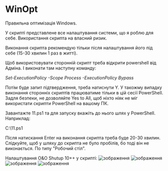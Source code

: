 # WinOpt
Правильна оптимізація Windows.

У скрипті представлене все налаштування системи, що я роблю для себе. 
Використання скрипта на власний ризик.

Виконання скрипта рекомендую тільки після налаштування його під себе (15-30 хвилин 1 раз в житті).

Щоб використовувати сторонній скрипт треба відкрити powershell від Адміна. І виконати там наступну команду:

_Set-ExecutionPolicy -Scope Process -ExecutionPolicy Bypass_

Потім буде запит підтвердження, треба натиснути Y. У такожму випадку виконання сторонніх скриптів працюватиме тільки в цій сесії PowerShell. 
Задля безпеки, не дозволяйте Yes to All, щоб ніхто ніяк не міг використати скрипти PowerShell на вашому ПК.

Завантажте 11.ps1 та для запуску вкажіть до нього шлях у PowerShell. Наприклад:

C:\11.ps1

Після натискання Enter на виконання скрипта треба буде 20-30 хвилин.
Слідкуйте, щоб у шляху до скрипта не було пробілів, бо тоді він не виконається. По типу "Робочий стіл".

Налаштування O&O Shutup 10++ у скрипті:
![зображення](https://github.com/Z-beam/WinOpt/assets/18658603/ce245837-85c7-4469-8cce-5573a8676b1c)
![зображення](https://github.com/Z-beam/WinOpt/assets/18658603/659b68eb-545b-4884-b0d4-4b2f7e9cad48)
![зображення](https://github.com/Z-beam/WinOpt/assets/18658603/efc6c35b-c92d-4411-b851-c2f00233935f)
![зображення](https://github.com/Z-beam/WinOpt/assets/18658603/a4d4c972-9306-4660-9e34-8fcd4b2b0e41)





